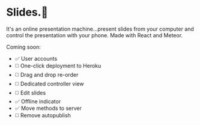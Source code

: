 # Slides.🎉

It's an online presentation machine...present slides from your computer and control the presentation with your phone. Made with React and Meteor.

Coming soon:
* ✅ User accounts
* ◻️ One-click deployment to Heroku
* ◻️ Drag and drop re-order
* ◻️ Dedicated controller view
* ◻️ Edit slides
* ✅ Offline indicator
* ✅ Move methods to server
* ◻️ Remove autopublish
